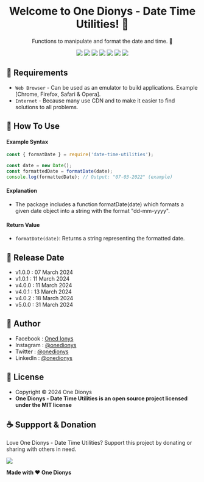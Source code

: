 <h1 align="center">Welcome to One Dionys - Date Time Utilities! 👋 </h1>

<p align="center">Functions to manipulate and format the date and time. 💖 </p>

<p align="center">
<img src="https://img.shields.io/github/contributors/onedionys/onedionys-date-time-utilities?style=flat-square">
<img src="https://img.shields.io/github/issues/onedionys/onedionys-date-time-utilities?style=flat-square">
<img src="https://img.shields.io/github/stars/onedionys/onedionys-date-time-utilities?style=flat-square"> 
<img src="https://img.shields.io/github/forks/onedionys/onedionys-date-time-utilities?style=flat-square">
<img src="https://img.shields.io/github/last-commit/onedionys/onedionys-date-time-utilities.svg?style=flat-square">
<img src="https://img.shields.io/github/languages/code-size/onedionys/onedionys-date-time-utilities?style=flat-square">
<img src="https://img.shields.io/github/license/onedionys/onedionys-date-time-utilities?style=flat-square">
</p>

## 💾 Requirements

* `Web Browser` - Can be used as an emulator to build applications. Example [Chrome, Firefox, Safari & Opera].
* `Internet` - Because many use CDN and to make it easier to find solutions to all problems.

## 🎯 How To Use

#### Example Syntax

```javascript
const { formatDate } = require('date-time-utilities');

const date = new Date();
const formattedDate = formatDate(date);
console.log(formattedDate); // Output: "07-03-2022" (example)
```

#### Explanation

* The package includes a function formatDate(date) which formats a given date object into a string with the format "dd-mm-yyyy".

#### Return Value

* `formatDate(date)`: Returns a string representing the formatted date.

## 📆 Release Date

* v1.0.0 : 07 March 2024
* v1.0.1 : 11 March 2024
* v4.0.0 : 11 March 2024
* v4.0.1 : 13 March 2024
* v4.0.2 : 18 March 2024
* v5.0.0 : 31 March 2024

## 🧑 Author

* Facebook : <a href="https://www.facebook.com/theonedionys"> Oned Ionys</a>
* Instagram : <a href="https://www.instagram.com/onedionys/"> @onedionys</a>
* Twitter : <a href="https://twitter.com/onedionys"> @onedionys</a>
* LinkedIn :  <a href="https://www.linkedin.com/in/onedionys/"> @onedionys</a>

## 📝 License

* Copyright © 2024 One Dionys
* **One Dionys - Date Time Utilities is an open source project licensed under the MIT license**

## ☕️ Suppport & Donation

Love One Dionys - Date Time Utilities? Support this project by donating or sharing with others in need.

<a href="https://www.buymeacoffee.com/onedionys"><img src="https://img.shields.io/badge/Buy_Me_A_Coffee-FFDD00?style=for-the-badge&logo=buy-me-a-coffee&logoColor=black"/> </a>

**Made with ❤️ One Dionys**

